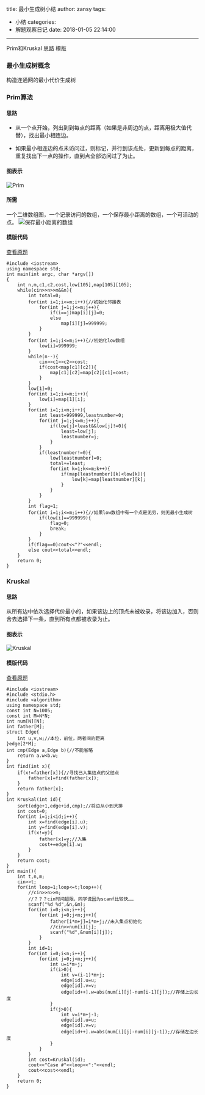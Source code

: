 title: 最小生成树小结
author: zansy
tags:
  - 小结
categories:
  - 解题观察日记
date: 2018-01-05 22:14:00
---
Prim和Kruskal 思路 模版
<!--more-->
### 最小生成树概念
构造连通网的最小代价生成树
### Prim算法
#### 思路
- 从一个点开始，列出到到每点的距离（如果是非周边的点，距离用极大值代替），找出最小相连边。

- 如果最小相连边的点未访问过，则标记，并行到该点处，更新到每点的距离，重复找出下一点的操作，直到点全部访问过了为止。
#### 图表示
![Prim](https://timgsa.baidu.com/timg?image&quality=80&size=b9999_10000&sec=1515812966&di=2de2b3c75ca47d8d10cee0db3ee221f8&imgtype=jpg&er=1&src=http%3A%2F%2Fpic002.cnblogs.com%2Fimages%2F2011%2F282432%2F2011052215540276.jpg)

#### 所需
一个二维数组图，一个记录访问的数组，一个保存最小距离的数组，一个可活动的点。
![保存最小距离的数组](http://wx2.sinaimg.cn/mw690/b11f7046gy1fewva7y440j20li05awen.jpg)
#### 模版代码
<a href="http://acm.hdu.edu.cn/showproblem.php?pid=1863">查看原题</a>
```
#include <iostream>
using namespace std;
int main(int argc, char *argv[])
{
    int n,m,c1,c2,cost,low[105],map[105][105];
    while(cin>>n>>m&&n){
        int total=0;
        for(int i=1;i<=m;i++){//初始化邻接表
            for(int j=1;j<=m;j++){
                if(i==j)map[i][j]=0;
                else
                    map[i][j]=999999;
            }
        }
        for(int i=1;i<=m;i++){//初始化low数组
            low[i]=999999;
        }
        while(n--){
            cin>>c1>>c2>>cost;
            if(cost<map[c1][c2]){
                map[c1][c2]=map[c2][c1]=cost;
            }
        }
        low[1]=0;
        for(int i=1;i<=m;i++){
            low[i]=map[1][i];
        }
        for(int i=1;i<m;i++){
            int least=999999,leastnumber=0;
            for(int j=1;j<=m;j++){
                if(low[j]<least&&low[j]!=0){
                    least=low[j];
                    leastnumber=j;
                }
            }
            if(leastnumber!=0){
                low[leastnumber]=0;
                total+=least;
                for(int k=1;k<=m;k++){
                    if(map[leastnumber][k]<low[k]){
                        low[k]=map[leastnumber][k];
                    }
                }
            }
        }
        int flag=1;
        for(int i=1;i<=m;i++){//如果low数组中有一个点是无穷，则无最小生成树
            if(low[i]==999999){
                flag=0;
                break;
            }
        }
        if(flag==0)cout<<"?"<<endl;
        else cout<<total<<endl;
    }
    return 0;
}
```
### Kruskal
#### 思路
从所有边中依次选择代价最小的，如果该边上的顶点未被收录，将该边加入，否则舍去选择下一条，直到所有点都被收录为止。
#### 图表示
![Kruskal](http://www.xdwy.com.cn/DOWN/course/sffxysj/mnst/mnst1.files/image011.gif)
#### 模版代码
<a href="http://acm.hdu.edu.cn/showproblem.php?pid=5253">查看原题</a>
```
#include <iostream>
#include <stdio.h>
#include <algorithm>
using namespace std;
const int N=1005;
const int M=N*N;
int num[N][N];
int father[M];
struct Edge{
    int u,v,w;//本位，前位，两者间的距离
}edge[2*M];
int cmp(Edge a,Edge b){//不能省略
    return a.w<b.w;
}
int find(int x){
    if(x!=father[x]){//寻找已入集结点的父结点
        father[x]=find(father[x]);
    }
    return father[x];
}
int Kruskal(int id){
    sort(edge+1,edge+id,cmp);//将边从小到大排
    int cost=0;
    for(int i=1;i<id;i++){
        int x=find(edge[i].u);
        int y=find(edge[i].v);
        if(x!=y){
            father[x]=y;//入集
            cost+=edge[i].w;
        }
    }
    return cost;
}
int main(){
    int t,n,m;
    cin>>t;
    for(int loop=1;loop<=t;loop++){
        //cin>>n>>m;
        //？？？cin时间超限，同学说因为scanf比较快……
        scanf("%d %d",&n,&m);
        for(int i=0;i<n;i++){
            for(int j=0;j<m;j++){
                father[i*m+j]=i*m+j;//未入集点初始化
                //cin>>num[i][j];
                scanf("%d",&num[i][j]);
            }
        }
        int id=1;
        for(int i=0;i<n;i++){
            for(int j=0;j<m;j++){
                int u=i*m+j;
                if(i>0){
                    int v=(i-1)*m+j;
                    edge[id].u=u;
                    edge[id].v=v;
                    edge[id++].w=abs(num[i][j]-num[i-1][j]);//存储上边长度
                }
                if(j>0){
                    int v=i*m+j-1;
                    edge[id].u=u;
                    edge[id].v=v;
                    edge[id++].w=abs(num[i][j]-num[i][j-1]);//存储左边长度
                }
            }
        }
        int cost=Kruskal(id);
        cout<<"Case #"<<loop<<":"<<endl;
        cout<<cost<<endl;
    }
    return 0;
}
```